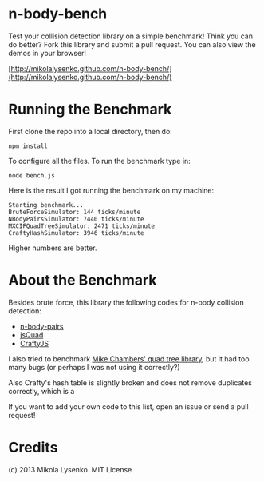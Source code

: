 n-body-bench
============
Test your collision detection library on a simple benchmark!  Think you can do better?  Fork this library and submit a pull request.  You can also view the demos in your browser!

[http://mikolalysenko.github.com/n-body-bench/](http://mikolalysenko.github.com/n-body-bench/)

Running the Benchmark
=====================
First clone the repo into a local directory, then do:

    npm install
    
To configure all the files.  To run the benchmark type in:

    node bench.js

Here is the result I got running the benchmark on my machine:

```
Starting benchmark...
BruteForceSimulator: 144 ticks/minute
NBodyPairsSimulator: 7440 ticks/minute
MXCIFQuadTreeSimulator: 2471 ticks/minute
CraftyHashSimulator: 3946 ticks/minute
```

Higher numbers are better.

About the Benchmark
===================
Besides brute force, this library the following codes for n-body collision detection:

* [n-body-pairs](https://github.com/mikolalysenko/n-body-pairs)
* [jsQuad](https://github.com/pdehn/jsQuad)
* [CraftyJS](http://craftyjs.com/)

I also tried to benchmark [Mike Chambers' quad tree library](http://www.mikechambers.com/blog/2011/03/21/javascript-quadtree-implementation/), but it had too many bugs (or perhaps I was not using it correctly?)

Also Crafty's hash table is slightly broken and does not remove duplicates correctly, which is a 

If you want to add your own code to this list, open an issue or send a pull request!

Credits
=======
(c) 2013 Mikola Lysenko. MIT License
